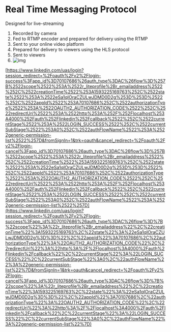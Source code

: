 # Real Time Messaging Protocol

Designed for live-streaming

1. Recorded by camera
2. Fed to RTMP encoder and prepared for delivery using the RTMP 
3. Sent to your online video platform
4. Prepared for delivery to viewers using the HLS protocol
5. Sent to viewers
6. ![img](https://mux.com/files/articles/mux-live-streaming-overview.png)

[https://www.linkedin.com/uas/login?session_redirect=%2Foauth%2Fv2%2Flogin-success%3Fapp_id%3D70107686%26auth_type%3DAC%26flow%3D%257B%2522scope%2522%253A%2522r_liteprofile%2Br_emailaddress%2522%252C%2522creationTime%2522%253A1593225169763%252C%2522state%2522%253A%2522eSa1qIOraCZULwJDMD0D2g%253D%253D%2522%252C%2522appId%2522%253A70107686%252C%2522authorizationType%2522%253A%2522OAUTH2_AUTHORIZATION_CODE%2522%252C%2522redirectUri%2522%253A%2522http%253A%252F%252Flocalhost%253A4000%252Fauth%252Flinkedin%252Fcallback%2522%252C%2522currentStage%2522%253A%2522LOGIN_SUCCESS%2522%252C%2522currentSubStage%2522%253A0%252C%2522authFlowName%2522%253A%2522generic-permission-list%2522%257D&fromSignIn=1&trk=oauth&cancel_redirect=%2Foauth%2Fv2%2Flogin-cancel%3Fapp_id%3D70107686%26auth_type%3DAC%26flow%3D%257B%2522scope%2522%253A%2522r_liteprofile%2Br_emailaddress%2522%252C%2522creationTime%2522%253A1593225169763%252C%2522state%2522%253A%2522eSa1qIOraCZULwJDMD0D2g%253D%253D%2522%252C%2522appId%2522%253A70107686%252C%2522authorizationType%2522%253A%2522OAUTH2_AUTHORIZATION_CODE%2522%252C%2522redirectUri%2522%253A%2522http%253A%252F%252Flocalhost%253A4000%252Fauth%252Flinkedin%252Fcallback%2522%252C%2522currentStage%2522%253A%2522LOGIN_SUCCESS%2522%252C%2522currentSubStage%2522%253A0%252C%2522authFlowName%2522%253A%2522generic-permission-list%2522%257D](https://www.linkedin.com/uas/login?session_redirect=%2Foauth%2Fv2%2Flogin-success%3Fapp_id%3D70107686%26auth_type%3DAC%26flow%3D%7B%22scope%22%3A%22r_liteprofile%2Br_emailaddress%22%2C%22creationTime%22%3A1593225169763%2C%22state%22%3A%22eSa1qIOraCZULwJDMD0D2g%3D%3D%22%2C%22appId%22%3A70107686%2C%22authorizationType%22%3A%22OAUTH2_AUTHORIZATION_CODE%22%2C%22redirectUri%22%3A%22http%3A%2F%2Flocalhost%3A4000%2Fauth%2Flinkedin%2Fcallback%22%2C%22currentStage%22%3A%22LOGIN_SUCCESS%22%2C%22currentSubStage%22%3A0%2C%22authFlowName%22%3A%22generic-permission-list%22%7D&fromSignIn=1&trk=oauth&cancel_redirect=%2Foauth%2Fv2%2Flogin-cancel%3Fapp_id%3D70107686%26auth_type%3DAC%26flow%3D%7B%22scope%22%3A%22r_liteprofile%2Br_emailaddress%22%2C%22creationTime%22%3A1593225169763%2C%22state%22%3A%22eSa1qIOraCZULwJDMD0D2g%3D%3D%22%2C%22appId%22%3A70107686%2C%22authorizationType%22%3A%22OAUTH2_AUTHORIZATION_CODE%22%2C%22redirectUri%22%3A%22http%3A%2F%2Flocalhost%3A4000%2Fauth%2Flinkedin%2Fcallback%22%2C%22currentStage%22%3A%22LOGIN_SUCCESS%22%2C%22currentSubStage%22%3A0%2C%22authFlowName%22%3A%22generic-permission-list%22%7D)
